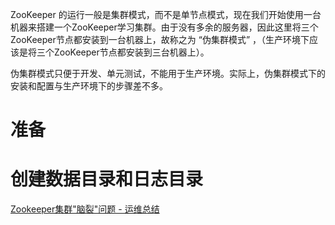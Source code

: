 



















































ZooKeeper 的运行一般是集群模式，而不是单节点模式，现在我们开始使用一台机器来搭建一个ZooKeeper学习集群。由于没有多余的服务器，因此这里将三个ZooKeeper节点都安装到一台机器上，故称之为 “伪集群模式” ，（生产环境下应该是将三个ZooKeeper节点都安装到三台机器上）。

伪集群模式只便于开发、单元测试，不能用于生产环境。实际上，伪集群模式下的安装和配置与生产环境下的步骤差不多。





# 准备



# 创建数据目录和日志目录



[Zookeeper集群"脑裂"问题 - 运维总结](https://www.cnblogs.com/kevingrace/p/12433503.html)

